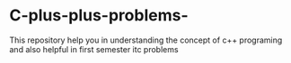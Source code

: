 # C-plus-plus-problems-
This repository help you in understanding the concept of c++ programing and also helpful in first semester itc  problems
